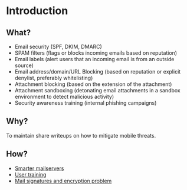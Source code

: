 # Introduction

## What?

* Email security (SPF, DKIM, DMARC)
* SPAM filters (flags or blocks incoming emails based on reputation)
* Email labels (alert users that an incoming email is from an outside source)
* Email address/domain/URL Blocking (based on reputation or explicit denylist, preferably whitelisting)
* Attachment blocking (based on the extension of the attachment)
* Attachment sandboxing (detonating email attachments in a sandbox environment to detect malicious activity)
* Security awareness training (internal phishing campaigns)

## Why?

To maintain share writeups on how to mitigate mobile threats.

## How?

* [Smarter mailservers](https://mailserver.tymyrddin.dev/)
* [User training](training.md)
* [Mail signatures and encryption problem](encryption.md)


